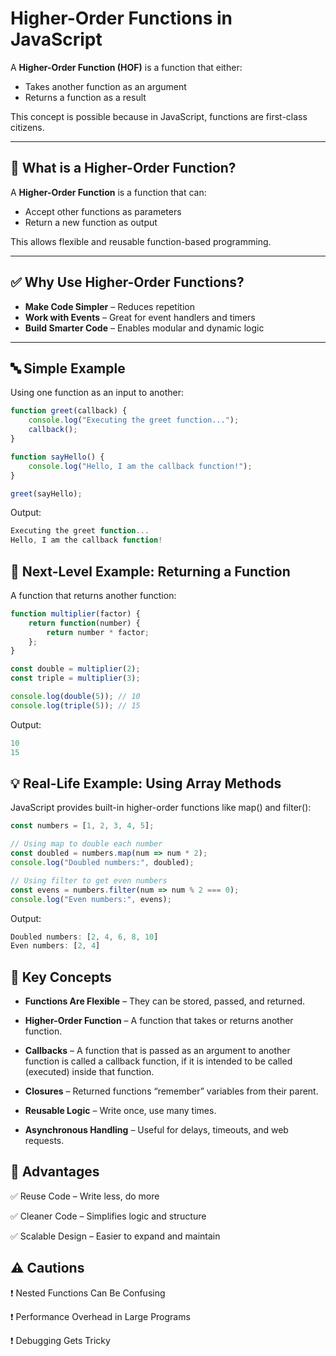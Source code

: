 # Higher-Order Functions in JavaScript

A **Higher-Order Function (HOF)** is a function that either:
- Takes another function as an argument
- Returns a function as a result

This concept is possible because in JavaScript, functions are first-class citizens.

---

## 📌 What is a Higher-Order Function?

A **Higher-Order Function** is a function that can:
- Accept other functions as parameters
- Return a new function as output

This allows flexible and reusable function-based programming.

---

## ✅ Why Use Higher-Order Functions?

- **Make Code Simpler** – Reduces repetition
- **Work with Events** – Great for event handlers and timers
- **Build Smarter Code** – Enables modular and dynamic logic

---

## 🔤 Simple Example

Using one function as an input to another:

```js
function greet(callback) {
    console.log("Executing the greet function...");
    callback();
}

function sayHello() {
    console.log("Hello, I am the callback function!");
}

greet(sayHello);
```

Output:
```js
Executing the greet function...
Hello, I am the callback function!
```

## 🧠 Next-Level Example: Returning a Function
A function that returns another function:

```js 
function multiplier(factor) {
    return function(number) {
        return number * factor;
    };
}

const double = multiplier(2);
const triple = multiplier(3);

console.log(double(5)); // 10
console.log(triple(5)); // 15
```
Output:

```js
10
15
```
## 💡 Real-Life Example: Using Array Methods
JavaScript provides built-in higher-order functions like map() and filter():

```js
const numbers = [1, 2, 3, 4, 5];

// Using map to double each number
const doubled = numbers.map(num => num * 2);
console.log("Doubled numbers:", doubled);

// Using filter to get even numbers
const evens = numbers.filter(num => num % 2 === 0);
console.log("Even numbers:", evens);
```

Output:

```js
Doubled numbers: [2, 4, 6, 8, 10]
Even numbers: [2, 4]
```

## 🔑 **Key Concepts**

- **Functions Are Flexible** – They can be stored, passed, and returned.

- **Higher-Order Function** – A function that takes or returns another function.

- **Callbacks** – A function that is passed as an argument to another function is called a callback function, if it is intended to be called (executed) inside that function.

- **Closures** – Returned functions “remember” variables from their parent.

- **Reusable Logic** – Write once, use many times.

- **Asynchronous Handling** – Useful for delays, timeouts, and web requests.

## 🌟 Advantages
✅ Reuse Code – Write less, do more

✅ Cleaner Code – Simplifies logic and structure

✅ Scalable Design – Easier to expand and maintain

## ⚠️ Cautions
❗ Nested Functions Can Be Confusing

❗ Performance Overhead in Large Programs

❗ Debugging Gets Tricky

